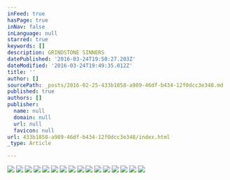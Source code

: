 ```yaml
---
inFeed: true
hasPage: true
inNav: false
inLanguage: null
starred: true
keywords: []
description: GRINDSTONE SINNERS
datePublished: '2016-03-24T19:50:27.203Z'
dateModified: '2016-03-24T19:49:35.012Z'
title: ''
author: []
sourcePath: _posts/2016-02-25-433b1858-a989-46df-b434-12f0dcc3e348.md
published: true
authors: []
publisher:
  name: null
  domain: null
  url: null
  favicon: null
url: 433b1858-a989-46df-b434-12f0dcc3e348/index.html
_type: Article

---
```

![](https://the-grid-user-content.s3-us-west-2.amazonaws.com/839b8771-6050-4da2-beae-4d6473787026.jpg)
![](https://the-grid-user-content.s3-us-west-2.amazonaws.com/d67c1b01-ce35-4acc-8b96-4aac7b9a368c.jpg)
![](https://the-grid-user-content.s3-us-west-2.amazonaws.com/545fec04-704c-4c91-b232-63c9161cfd60.jpg)
![](https://the-grid-user-content.s3-us-west-2.amazonaws.com/d8c72728-d93d-45a8-8791-9d290e36b86f.jpg)
![](https://the-grid-user-content.s3-us-west-2.amazonaws.com/579594bb-2a7d-4c5c-bd11-a1be21e2ee67.jpg)
![](https://the-grid-user-content.s3-us-west-2.amazonaws.com/c1275b54-61ab-479a-9b19-bd56ccedc3fd.jpg)
![](https://the-grid-user-content.s3-us-west-2.amazonaws.com/b54b8bdf-aa18-46f3-935a-206c93e06d1f.jpg)
![](https://the-grid-user-content.s3-us-west-2.amazonaws.com/02a47776-db43-4201-838d-ce4281f27aae.jpg)
![](https://the-grid-user-content.s3-us-west-2.amazonaws.com/0b0ef0a4-0dd4-433d-be4a-9c529859abdf.jpg)
![](https://the-grid-user-content.s3-us-west-2.amazonaws.com/fb3a3fab-4fee-4f49-b4e8-9dfe7f67d92c.jpg)
![](https://the-grid-user-content.s3-us-west-2.amazonaws.com/ed98bba5-c39d-4c3f-ba9b-418a94ebf1ba.jpg)
![](https://the-grid-user-content.s3-us-west-2.amazonaws.com/8407f6b6-4d1f-4af8-ac63-5624c936a644.jpg)
![](https://the-grid-user-content.s3-us-west-2.amazonaws.com/9dfdd5f6-af35-4b1a-836f-e9a8917713e9.jpg)
![](https://the-grid-user-content.s3-us-west-2.amazonaws.com/96d86f9c-71a2-4c40-b986-6b179499395e.jpg)
![](https://the-grid-user-content.s3-us-west-2.amazonaws.com/0947d6cf-5d27-444e-85c7-5e4f538b579b.jpg)
![](https://the-grid-user-content.s3-us-west-2.amazonaws.com/7d5038f8-68de-43b6-8987-20ae944a84bf.jpg)